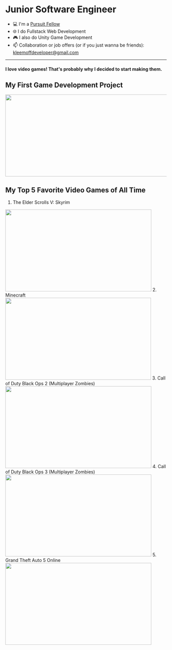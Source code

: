 # Junior Software Engineer

- 💻 I'm a [Pursuit Fellow](https://pursuit.org)
- 🌐 I do Fullstack Web Development
- 🎮 I also do Unity Game Development
- 📫 Collaboration or job offers (or if you just wanna be friends): kleemoffdeveloper@gmail.com

---

#### I love video games! That's probably why I decided to start making them.

## My First Game Development Project
<img src="https://play-lh.googleusercontent.com/zBxwvEZ1-zrBfgquwn66IRO3-ymyNOF0Qp4vraQm7WhV5nScZxprslKfYI-N8PxxMxw" width="556" height="256">

## My Top 5 Favorite Video Games of All Time
1. The Elder Scrolls V: Skyrim 
<img src="https://image.api.playstation.com/vulcan/ap/rnd/202009/2820/h12URI7MdswtFPFHpkppNh2z.png" width="456" height="256">
2. Minecraft
<img src="https://m.media-amazon.com/images/M/MV5BMzgyZWEzMDgtMzI0YS00ZDMwLTllNjQtZjE3ZmVkNWM3YzliXkEyXkFqcGdeQXVyMTYxNzI4OTYx._V1_FMjpg_UX1000_.jpg" width="455" height="256">
3. Call of Duty Black Ops 2 (Multiplayer Zombies)
<img src="https://cdn.cloudflare.steamstatic.com/steam/apps/219103/ss_c40100e740565c440828ca31ff45d99b35688c8d.1920x1080.jpg?t=1447358610" width="456" height="256">
4. Call of Duty Black Ops 3 (Multiplayer Zombies)
<img src="https://support.activision.com/servlet/servlet.ImageServer?id=015U0000004QDxo&oid=00DU0000000HMgw&lastMod=1446586209000" width="456" height="256">
5. Grand Theft Auto 5 Online
<img src="https://media-rockstargames-com.akamaized.net/tina-uploads/posts/4ka18ao8a4o227/632b5c8862ffdfbad33eb015f78d3ba5b90fa991.jpg" width="456" height="256">

<!---
KleemoffDeveloper/KleemoffDeveloper is a ✨ special ✨ repository because its `README.md` (this file) appears on your GitHub profile.
You can click the Preview link to take a look at your changes.
--->
